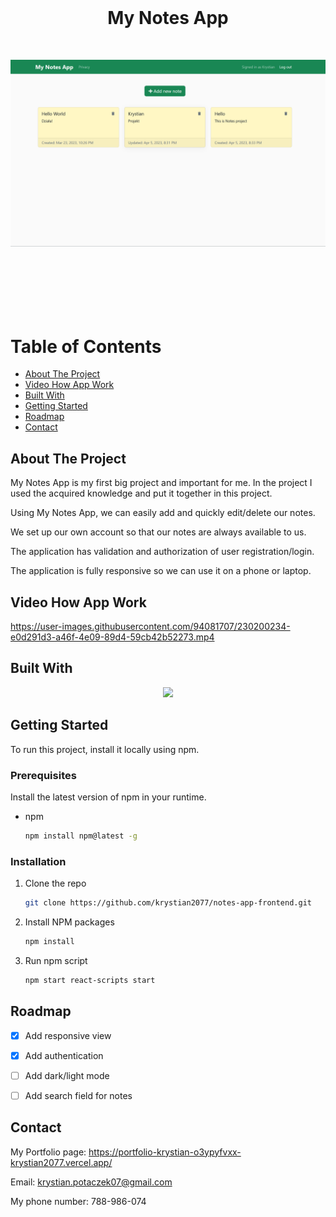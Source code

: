 <br />
<div align="center">
  <h1 style="margin-bottom: 50px">My Notes App </h1>
 <img src="images/start.png" alt="Start" style="margin-bottom: 100px" >
</div>


# Table of Contents

- [About The Project](#about-the-project)
- [Video How App Work
  ](#video-how-app-work)
- [Built With
  ](#built-with
  )
- [Getting Started
  ](#getting-started)
- [Roadmap](#roadmap)
- [Contact](#contact)


## About The Project

My Notes App is my first big project and important for me. In the project I used the acquired knowledge and put it together in this project.

Using My Notes App, we can easily add and quickly edit/delete our notes.

We set up our own account so that our notes are always available to us.

The application has validation and authorization of user registration/login.

The application is fully responsive so we can use it on a phone or laptop.


## Video How App Work



https://user-images.githubusercontent.com/94081707/230200234-e0d291d3-a46f-4e09-89d4-59cb42b52273.mp4



## Built With

<p align="center">
  <a href="https://skillicons.dev">
    <img src="https://skillicons.dev/icons?i=typescript,nodejs,express,mongodb,react,bootstrap" />
  </a>
</p>


## Getting Started

To run this project, install it locally using npm.

### Prerequisites

Install the latest version of npm in your runtime.
* npm
  ```sh
  npm install npm@latest -g
  ```

### Installation


1. Clone the repo
   ```sh
   git clone https://github.com/krystian2077/notes-app-frontend.git
   ```
3. Install NPM packages
   ```sh
   npm install
   ```
4. Run npm script
   ```sh
   npm start react-scripts start

   ```


## Roadmap

- [x] Add responsive view
- [x] Add authentication
- [ ] Add dark/light mode
- [ ] Add search field for notes


<!-- CONTACT -->
## Contact
My Portfolio page: https://portfolio-krystian-o3ypyfvxx-krystian2077.vercel.app/

Email: krystian.potaczek07@gmail.com

My phone number: 788-986-074


